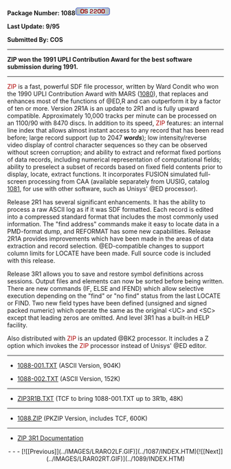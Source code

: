 <x-sas-window top="90" bottom="768" left="12" right="542">



<b>Package Number: 1088![](../IMAGES/OS2200.JPG)</b>


<b>Last Update: 9/95</b>


<b>Submitted By: COS</b>


&#10;
- - -
<b>ZIP won the 1991 UPLI Contribution Award for the best software
submission during 1991.</b>


&#10;
- - -
<font color="#AF0000">ZIP</font> is a fast, powerful SDF file
processor, written by Ward Condit who won the 1990 UPLI Contribution
Award with MARS ([1080](../1080/INDEX.HTM)), that replaces
and enhances most of the functions of @ED,R and can outperform it by
a factor of ten or more. Version 2R1A is an update to 2R1 and is
fully upward compatible. Approximately 10,000 tracks per minute can
be processed on an 1100/90 with 8470 discs. In addition to its speed,
<font color="#AF0000">ZIP</font> features: an internal line index
that allows almost instant access to any record that has been read
before; large record support (up to 2047 <b><i>words</i></b>); low
intensity/reverse video display of control character sequences so
they can be observed without screen corruption; and ability to
extract and reformat fixed portions of data records, including
numerical representation of computational fields; ability to
preselect a subset of records based on fixed field contents prior to
display, locate, extract functions. It incorporates FUSION simulated
full-screen processing from CAA (available separately from UUSIG,
catalog [1081](../1081/INDEX.HTM), for use with other
software, such as Unisys' @ED processor).


Release 2R1 has several significant enhancements. It has the
ability to process a raw ASCII log as if it was SDF formatted. Each
record is edited into a compressed standard format that includes the
most commonly used information. The "find address" commands make it
easy to locate data in a PMD-format dump, and REFORMAT has some new
capabilities. Release 2R1A provides improvements which have been made
in the areas of data extraction and record selection. @ED-compatible
changes to support column limits for LOCATE have been made. Full
source code is included with this release.


Release 3R1 allows you to save and restore symbol definitions
across sessions. Output files and elements can now be sorted before
being written. There are new commands (IF, ELSE and IFEND) which
allow selective execution depending on the "find" or "no find" status
from the last LOCATE or FIND. Two new field types have been defined
(unsigned and signed packed numeric) which operate the same as the
original &lt;UC&gt; and &lt;SC&gt; except that leading zeros are
omitted. And level 3R1 has a built-in HELP facility.


Also distributed with <font color="#AF0000">ZIP</font> is an
updated @BK2 processor. It includes a Z option which invokes the
<font color="#AF0000">ZIP</font> processor instead of Unisys' @ED
editor.


&#10;
- - -



   
- [1088-001.TXT](1088-001.TXT) (ASCII Version, 904K)
    
       
- [1088-002.TXT](1088-002.TXT) (ASCII Version, 152K)


&#10;
- - -



   
- [ZIP3R1B.TXT](ZIP3R1B.TXT) (TCF to bring
       1088-001.TXT up to 3R1b, 48K)


&#10;
- - -



   
- [1088.ZIP](1088.ZIP) (PKZIP Version, includes TCF,
       600K)


&#10;
- - -



   
- [ZIP 3R1 Documentation](ZIP.HTM)


<center>
- - -
[![[Previous]](../IMAGES/LRARO2LF.GIF)](../1087/INDEX.HTM)[![[Next]](../IMAGES/LRAR02RT.GIF)](../1089/INDEX.HTM)
</center>


</x-sas-window>